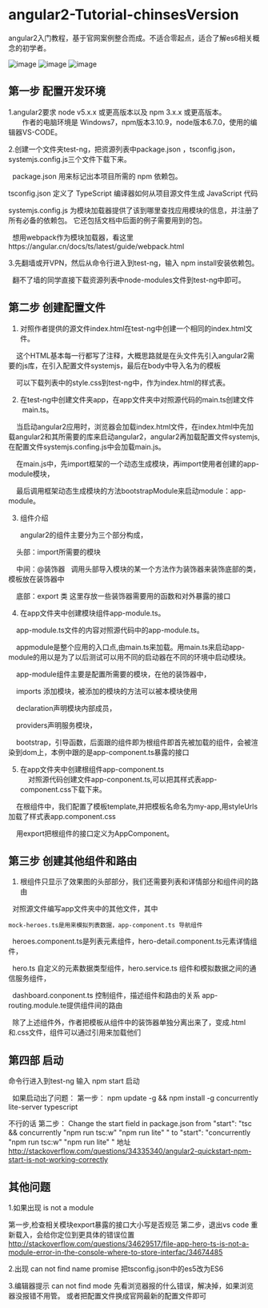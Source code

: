 # angular2-Tutorial-chinsesVersion
angular2入门教程，基于官网案例整合而成。不适合零起点，适合了解es6相关概念的初学者。

![image](https://github.com/bill-mark/angular2-Tutorial-chinsesVersion/blob/master/no1.png)
![image](https://github.com/bill-mark/angular2-Tutorial-chinsesVersion/blob/master/no2.png)
![image](https://github.com/bill-mark/angular2-Tutorial-chinsesVersion/blob/master/no3.png)

## 第一步 配置开发环境

 1.angular2要求 node v5.x.x 或更高版本以及 npm 3.x.x 或更高版本。
     
        作者的电脑环境是 Windows7，npm版本3.10.9，node版本6.7.0，使用的编辑器VS-CODE。
        
   
 2.创建一个文件夹test-ng，把资源列表中package.json ，tsconfig.json，systemjs.config.js三个文件下载下来。  

   package.json 用来标记出本项目所需的 npm 依赖包。
   
   tsconfig.json 定义了 TypeScript 编译器如何从项目源文件生成 JavaScript 代码
   
   systemjs.config.js 为模块加载器提供了该到哪里查找应用模块的信息，并注册了所有必备的依赖包。 它还包括文档中后面的例子需要用到的包。
   
   想用webpack作为模块加载器，看这里https://angular.cn/docs/ts/latest/guide/webpack.html
   

 3.先翻墙或开VPN，然后从命令行进入到test-ng，输入 npm install安装依赖包。
  
      翻不了墙的同学直接下载资源列表中node-modules文件到test-ng中即可。
    
## 第二步    创建配置文件
 
 1.  对照作者提供的源文件index.html在test-ng中创建一个相同的index.html文件。
 
     这个HTML基本每一行都写了注释，大概思路就是在头文件先引入angular2需要的js库，在引入配置文件systemjs，最后在body中导入名为<my-app>的模板
     
     可以下载列表中的style.css到test-ng中，作为index.html的样式表。
     
 2.  在test-ng中创建文件夹app，在app文件夹中对照源代码的main.ts创建文件  main.ts。
      
      当启动angular2应用时，浏览器会加载index.html文件，在index.html中先加载angular2和其所需要的库来启动angular2，angular2再加载配置文件systemjs,在配置文件systemjs.confing.js中会加载main.js。
      
      在main.js中，先import框架的一个动态生成模块，再import使用者创建的app-module模块，
      
      最后调用框架动态生成模块的方法bootstrapModule来启动module：app-module。
      
 3.  组件介绍
 
     angular2的组件主要分为三个部分构成，

     头部：import所需要的模块
     
     中间：@装饰器   调用头部导入模块的某一个方法作为装饰器来装饰底部的类，模板放在装饰器中
     
     底部：export   类   这里存放一些装饰器需要用的函数和对外暴露的接口
 
 4.  在app文件夹中创建模块组件app-module.ts。
 
     app-module.ts文件的内容对照源代码中的app-module.ts。
     
     appmodule是整个应用的入口点,由main.ts来加载。用main.ts来启动app-module的用以是为了以后测试可以用不同的启动器在不同的环境中启动模块。
     
     app-module组件主要是配置所需要的模块，在他的装饰器中，
     
     imports  添加模块，被添加的模块的方法可以被本模块使用
     
     declaration声明模块内部成员，
     
     providers声明服务模块，
     
     bootstrap，引导函数，后面跟的组件即为根组件即首先被加载的组件，会被渲染到dom上，本例中跟的是app-component.ts暴露的接口
        
 5. 在app文件夹中创建根组件app-component.ts    
     对照源代码创建文件app-conponent.ts,可以把其样式表app-component.css下载下来。
     
     在根组件中，我们配置了模板template,并把模板名命名为my-app,用styleUrls加载了样式表app.component.css
     
     用export把根组件的接口定义为AppComponent。
     
## 第三步    创建其他组件和路由

 1. 根组件只显示了效果图的头部部分，我们还需要列表和详情部分和组件间的路由

    对照源文件编写app文件夹中的其他文件，其中
    
    mock-heroes.ts是用来模拟列表数据，app-component.ts 导航组件
    
    heroes.component.ts是列表元素组件，hero-detail.component.ts元素详情组件，
    
    hero.ts 自定义的元素数据类型组件，hero.service.ts 组件和模拟数据之间的通信服务组件，
    
    dashboard.conponent.ts 控制组件，描述组件和路由的关系  app-routing.module.te提供组件间的路由

    除了上述组件外，作者把模板从组件中的装饰器单独分离出来了，变成.html和.css文件，组件可以通过引用来加载他们
    
## 第四部 启动

   命令行进入到test-ng 输入 npm start 启动
   
   如果启动出了问题：
   第一步： npm update -g &&  npm install -g concurrently lite-server typescript
   
   不行的话 第二步：
      Change the start field in package.json from
     "start": "tsc && concurrently \"npm run tsc:w\" \"npm run lite\" "
      to
     "start": "concurrently \"npm run tsc:w\" \"npm run lite\" "
     地址 http://stackoverflow.com/questions/34335340/angular2-quickstart-npm-start-is-not-working-correctly
     
## 其他问题
  1.如果出现 is not a module
  
   第一步,检查相关模块export暴露的接口大小写是否规范
   第二步，退出vs code 重新载入，会给你定位到更具体的错误位置
http://stackoverflow.com/questions/34629517/file-app-hero-ts-is-not-a-module-error-in-the-console-where-to-store-interfac/34674485

   2.出现 can not find name promise
    把tsconfig.json中的es5改为ES6
    
   3.编辑器提示 can not find mode 
     先看浏览器报的什么错误，解决掉，如果浏览器没报错不用管。
     或者把配置文件换成官网最新的配置文件即可
    

   
       
    
    
   
    
     
